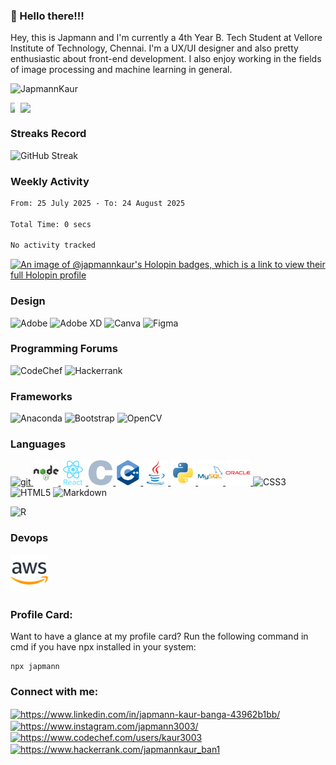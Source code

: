 ### 👋 Hello there!!!

Hey, this is Japmann and I'm currently a 4th Year B. Tech Student at Vellore Institute of Technology, Chennai. I'm a UX/UI designer and also pretty enthusiastic about front-end development. I also enjoy working in the fields of image processing and machine learning in general.

<p align="left"> <img src="https://komarev.com/ghpvc/?username=JapmannKaur&label=Profile views&color=ab2346&style=flat" alt="JapmannKaur" /> </p>

<div style="display: flex;">
    <a href="https://awesome-github-stats.azurewebsites.net/user-stats/JapmannKaur?cardType=octocat&theme=radical">
        <img align="left" width="45%" src="https://awesome-github-stats.azurewebsites.net/user-stats/JapmannKaur?cardType=octocat&theme=radical">
    </a>
    <img align="left" width="50%" src="https://github-readme-stats-git-masterrstaa-rickstaa.vercel.app/api/top-langs/?username=JapmannKaur&layout=compact">
</div>

### Streaks Record
<!-- <img align="center" src="https://github-readme-streak-stats.herokuapp.com/?user=japmannkaur&" alt="japmannkaur" /> -->
![GitHub Streak](https://github-readme-streak-stats.herokuapp.com?user=japmannkaur&&theme=cobalt&date_format=j%20M%5B%20Y%5D&background=000000&border=7536B2&stroke=9243DD&ring=89502D&fire=FF9554&currStreakNum=D280FF&sideNums=BC52FF&currStreakLabel=64EAE2&sideLabels=48A8A2&dates=A42EE5)


### Weekly Activity
<!--START_SECTION:waka-->

```txt
From: 25 July 2025 - To: 24 August 2025

Total Time: 0 secs

No activity tracked
```

<!--END_SECTION:waka-->


[![An image of @japmannkaur's Holopin badges, which is a link to view their full Holopin profile](https://holopin.me/japmannkaur)](https://holopin.io/@japmannkaur)

### Design
![Adobe](https://img.shields.io/badge/adobe-%23FF0000.svg?style=for-the-badge&logo=adobe&logoColor=white)
![Adobe XD](https://img.shields.io/badge/Adobe%20XD-470137?style=for-the-badge&logo=Adobe%20XD&logoColor=#FF61F6)
![Canva](https://img.shields.io/badge/Canva-%2300C4CC.svg?style=for-the-badge&logo=Canva&logoColor=white)
![Figma](https://img.shields.io/badge/figma-%23F24E1E.svg?style=for-the-badge&logo=figma&logoColor=white)

### Programming Forums
![CodeChef](https://img.shields.io/badge/CodeChef-%23964B00.svg?style=for-the-badge&logo=CodeChef&logoColor=white)
![Hackerrank](https://img.shields.io/badge/-Hackerrank-2EC866?style=for-the-badge&logo=HackerRank&logoColor=white)

### Frameworks
![Anaconda](https://img.shields.io/badge/Anaconda-%2344A833.svg?style=for-the-badge&logo=anaconda&logoColor=white)
![Bootstrap](https://img.shields.io/badge/bootstrap-%23563D7C.svg?style=for-the-badge&logo=bootstrap&logoColor=white)
![OpenCV](https://img.shields.io/badge/opencv-%23white.svg?style=for-the-badge&logo=opencv&logoColor=white)

### Languages
<a href="https://git-scm.com/" target="_blank" rel="noreferrer"> <img src="https://www.vectorlogo.zone/logos/git-scm/git-scm-icon.svg" alt="git" width="40" height="40"/> </a> <a href="https://nodejs.org" target="_blank" rel="noreferrer"> <img src="https://raw.githubusercontent.com/devicons/devicon/master/icons/nodejs/nodejs-original-wordmark.svg" alt="nodejs" width="40" height="40"/> </a> 
<a href="https://reactjs.org/" target="_blank" rel="noreferrer"> <img src="https://raw.githubusercontent.com/devicons/devicon/master/icons/react/react-original-wordmark.svg" alt="react" width="40" height="40"/> </a><a href="https://www.cprogramming.com/" target="_blank" rel="noreferrer"> <img src="https://raw.githubusercontent.com/devicons/devicon/master/icons/c/c-original.svg" alt="c" width="40" height="40"/> </a> <a href="https://www.w3schools.com/cpp/" target="_blank" rel="noreferrer"> <img src="https://raw.githubusercontent.com/devicons/devicon/master/icons/cplusplus/cplusplus-original.svg" alt="cplusplus" width="40" height="40"/> </a> <a href="https://www.java.com" target="_blank" rel="noreferrer"> <img src="https://raw.githubusercontent.com/devicons/devicon/master/icons/java/java-original.svg" alt="java" width="40" height="40"/> </a> <a href="https://www.python.org" target="_blank" rel="noreferrer"> <img src="https://raw.githubusercontent.com/devicons/devicon/master/icons/python/python-original.svg" alt="python" width="40" height="40"/> </a> <a href="https://www.mysql.com/" target="_blank" rel="noreferrer"> <img src="https://raw.githubusercontent.com/devicons/devicon/master/icons/mysql/mysql-original-wordmark.svg" alt="mysql" width="40" height="40"/> </a> <a href="https://www.oracle.com/" target="_blank" rel="noreferrer"> <img src="https://raw.githubusercontent.com/devicons/devicon/master/icons/oracle/oracle-original.svg" alt="oracle" width="40" height="40"/> </a>
![CSS3](https://img.shields.io/badge/css3-%231572B6.svg?style=for-the-badge&logo=css3&logoColor=white)
![HTML5](https://img.shields.io/badge/html5-%23E34F26.svg?style=for-the-badge&logo=html5&logoColor=white)
![Markdown](https://img.shields.io/badge/markdown-%23000000.svg?style=for-the-badge&logo=markdown&logoColor=white)
</p>

![R](https://img.shields.io/badge/r-%23276DC3.svg?style=for-the-badge&logo=r&logoColor=white)


### Devops
<p align="left"> <a href="https://aws.amazon.com" target="_blank" rel="noreferrer"> <img src="https://raw.githubusercontent.com/devicons/devicon/master/icons/amazonwebservices/amazonwebservices-original-wordmark.svg" alt="aws" width="60" height="60"/> </a> </p>

### Profile Card:
Want to have a glance at my profile card? Run the following command in cmd if you have npx installed in your system:
```
npx japmann
```

<h3 align="left">Connect with me:</h3>
<p align="left">
<a href="https://linkedin.com/in/japmann-kaur-banga-43962b1bb/" target="blank"><img align="center" src="https://raw.githubusercontent.com/rahuldkjain/github-profile-readme-generator/master/src/images/icons/Social/linked-in-alt.svg" alt="https://www.linkedin.com/in/japmann-kaur-banga-43962b1bb/" height="30" width="40" /></a>
<a href="https://instagram.com/japmann3003/" target="blank"><img align="center" src="https://raw.githubusercontent.com/rahuldkjain/github-profile-readme-generator/master/src/images/icons/Social/instagram.svg" alt="https://www.instagram.com/japmann3003/" height="30" width="40" /></a>
<a href="https://www.codechef.com/users/kaur3003" target="blank"><img align="center" src="https://cdn.jsdelivr.net/npm/simple-icons@3.1.0/icons/codechef.svg" alt="https://www.codechef.com/users/kaur3003" height="30" width="40" /></a>
<a href="https://www.hackerrank.com/japmannkaur_ban1" target="blank"><img align="center" src="https://raw.githubusercontent.com/rahuldkjain/github-profile-readme-generator/master/src/images/icons/Social/hackerrank.svg" alt="https://www.hackerrank.com/japmannkaur_ban1" height="30" width="40" /></a>
</p>



